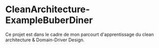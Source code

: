 # CleanArchitecture-ExampleBuberDiner
Ce projet est dans le cadre de mon parcourt d'apprentissage du clean architecture & Domain-Driver Design.